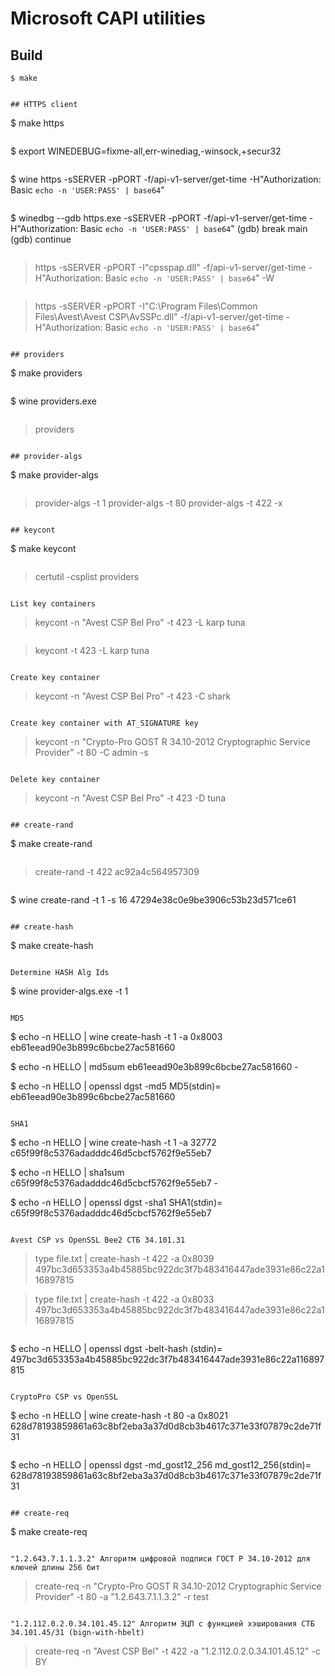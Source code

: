 # Microsoft CAPI utilities

## Build

```
$ make
```

```

## HTTPS client

```
$ make https
```

```
$ export WINEDEBUG=fixme-all,err-winediag,-winsock,+secur32
```

```
$ wine https -sSERVER -pPORT -f/api-v1-server/get-time -H"Authorization: Basic `echo -n 'USER:PASS' | base64`"
```

```
$ winedbg --gdb https.exe -sSERVER -pPORT -f/api-v1-server/get-time -H"Authorization: Basic `echo -n 'USER:PASS' | base64`"
(gdb) break main
(gdb) continue
```

```
> https -sSERVER -pPORT -I"cpsspap.dll" -f/api-v1-server/get-time -H"Authorization: Basic `echo -n 'USER:PASS' | base64`" -W
```

```
> https -sSERVER -pPORT -I"C:\\Program Files\\Common Files\\Avest\\Avest CSP\\AvSSPc.dll" -f/api-v1-server/get-time -H"Authorization: Basic `echo -n 'USER:PASS' | base64`"
```

## providers

```
$ make providers
```

```
$ wine providers.exe
```

```
> providers
```

## provider-algs

```
$ make provider-algs
```

```
> provider-algs -t 1
> provider-algs -t 80
> provider-algs -t 422 -x
```

## keycont

```
$ make keycont
```

```
> certutil -csplist
> providers
```

List key containers

```
> keycont -n "Avest CSP Bel Pro" -t 423 -L
karp
tuna
```

```
> keycont -t 423 -L
karp
tuna
```

Create key container

```
> keycont -n "Avest CSP Bel Pro" -t 423 -C shark
```

Create key container with AT_SIGNATURE key

```
> keycont -n "Crypto-Pro GOST R 34.10-2012 Cryptographic Service Provider" -t 80 -C admin -s
```

Delete key container

```
> keycont -n "Avest CSP Bel Pro" -t 423 -D tuna
```

## create-rand

```
$ make create-rand
```

```
> create-rand -t 422
ac92a4c564957309
```

```
$ wine create-rand -t 1 -s 16
47294e38c0e9be3906c53b23d571ce61
```

## create-hash

```
$ make create-hash
```

Determine HASH Alg Ids

```
$ wine provider-algs.exe -t 1
```

MD5

```
$ echo -n HELLO | wine create-hash -t 1 -a 0x8003
eb61eead90e3b899c6bcbe27ac581660

$ echo -n HELLO | md5sum
eb61eead90e3b899c6bcbe27ac581660  -

$ echo -n HELLO | openssl dgst -md5
MD5(stdin)= eb61eead90e3b899c6bcbe27ac581660
```

SHA1

```
$ echo -n HELLO | wine create-hash -t 1 -a 32772
c65f99f8c5376adadddc46d5cbcf5762f9e55eb7

$ echo -n HELLO | sha1sum
c65f99f8c5376adadddc46d5cbcf5762f9e55eb7  -

$ echo -n HELLO | openssl dgst -sha1
SHA1(stdin)= c65f99f8c5376adadddc46d5cbcf5762f9e55eb7
```

Avest CSP vs OpenSSL Bee2 СТБ 34.101.31

```
> type file.txt | create-hash -t 422 -a 0x8039
497bc3d653353a4b45885bc922dc3f7b483416447ade3931e86c22a116897815

> type file.txt | create-hash -t 422 -a 0x8033
497bc3d653353a4b45885bc922dc3f7b483416447ade3931e86c22a116897815
```

```
$ echo -n HELLO | openssl dgst -belt-hash
(stdin)= 497bc3d653353a4b45885bc922dc3f7b483416447ade3931e86c22a116897815
```

CryptoPro CSP vs OpenSSL

```
$ echo -n HELLO | wine create-hash -t 80 -a 0x8021
628d78193859861a63c8bf2eba3a37d0d8cb3b4617c371e33f07879c2de71f31
```

```
$ echo -n HELLO | openssl dgst -md_gost12_256
md_gost12_256(stdin)= 628d78193859861a63c8bf2eba3a37d0d8cb3b4617c371e33f07879c2de71f31
```

## create-req

```
$ make create-req
```

"1.2.643.7.1.1.3.2" Алгоритм цифровой подписи ГОСТ Р 34.10-2012 для ключей длины 256 бит

```
> create-req -n "Crypto-Pro GOST R 34.10-2012 Cryptographic Service Provider" -t 80 -a "1.2.643.7.1.1.3.2" -r test
```

"1.2.112.0.2.0.34.101.45.12" Алгоритм ЭЦП с функцией хэширования СТБ 34.101.45/31 (bign-with-hbelt)

```
> create-req -n "Avest CSP Bel" -t 422 -a "1.2.112.0.2.0.34.101.45.12" -c BY
```
